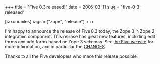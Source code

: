 +++
title = "Five 0.3 released!"
date = 2005-03-11
slug = "five-0-3-released"

[taxonomies]
tags = ["zope", "release"]
+++

I'm happy to announce the release of Five 0.3 today, the Zope 3 in Zope
2 integration component. This release has great new features, including
edit forms and add forms based on Zope 3 schemas. See [the Five
website](http://codespeak.net/z3/five/) for more information, and in
particular the [CHANGES](http://codespeak.net/z3/five/CHANGES.html).

Thanks to all the Five developers who made this release possible!

